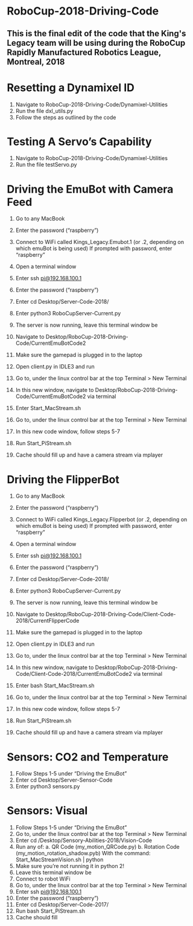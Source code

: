 # RoboCup-2018-Driving-Code
This is the final edit of the code that the King's Legacy team will be using during the RoboCup Rapidly Manufactured Robotics League, Montreal, 2018 
----------------------------------------------------------------------------------------------------------------------------
# Resetting a Dynamixel ID

1.	Navigate to RoboCup-2018-Driving-Code/Dynamixel-Utilities
2.	Run the file dxl_utils.py
3.	Follow the steps as outlined by the code

# Testing A Servo’s Capability

1.	Navigate to RoboCup-2018-Driving-Code/Dynamixel-Utilities
2.	Run the file testServo.py

# Driving the EmuBot with Camera Feed

1.	Go to any MacBook
2.	Enter the password (“raspberry”)
3.	Connect to WiFi called Kings_Legacy.Emubot.1 (or .2, depending on which emuBot is being used) If prompted with password, enter “raspberry”
4.	Open a terminal window
5.	Enter ssh pi@192.168.100.1
6.	Enter the password (“raspberry”)
7.	Enter cd Desktop/Server-Code-2018/
8.	Enter python3 RoboCupServer-Current.py
9.	The server is now running, leave this terminal window be

10.	Navigate to Desktop/RoboCup-2018-Driving-Code/CurrentEmuBotCode2
11.	Make sure the gamepad is plugged in to the laptop
12.	Open client.py in IDLE3 and run

13.	Go to, under the linux control bar at the top Terminal > New Terminal
14.	In this new window, navigate to Desktop/RoboCup-2018-Driving-Code/CurrentEmuBotCode2 via terminal
15.	Enter Start_MacStream.sh

16.	Go to, under the linux control bar at the top Terminal > New Terminal
17.	In this new code window, follow steps 5-7
18.	Run Start_PiStream.sh
19.	Cache should fill up and have a camera stream via mplayer

# Driving the FlipperBot

1.	Go to any MacBook
2.	Enter the password (“raspberry”)
3.	Connect to WiFi called Kings_Legacy.Flipperbot (or .2, depending on which emuBot is being used) If prompted with password, enter “raspberry”
4.	Open a terminal window
5.	Enter ssh pi@192.168.100.1
6.	Enter the password (“raspberry”)
7.	Enter cd Desktop/Server-Code-2018/
8.	Enter python3 RoboCupServer-Current.py
9.	The server is now running, leave this terminal window be

10.	Navigate to Desktop/RoboCup-2018-Driving-Code/Client-Code-2018/CurrentFlipperCode
11.	Make sure the gamepad is plugged in to the laptop
12.	Open client.py in IDLE3 and run

13.	Go to, under the linux control bar at the top Terminal > New Terminal
14.	In this new window, navigate to Desktop/RoboCup-2018-Driving-Code/Client-Code-2018/CurrentEmuBotCode2 via terminal
15.	Enter bash Start_MacStream.sh

16.	Go to, under the linux control bar at the top Terminal > New Terminal
17.	In this new code window, follow steps 5-7
18.	Run Start_PiStream.sh
19.	Cache should fill up and have a camera stream via mplayer

# Sensors: CO2 and Temperature

1.	Follow Steps 1-5 under “Driving the EmuBot”
2.	Enter cd Desktop/Server-Sensor-Code
3.	Enter python3 sensors.py

# Sensors: Visual

1.	Follow Steps 1-5 under “Driving the EmuBot”
2.	Go to, under the linux control bar at the top Terminal > New Terminal
3.	Enter cd /Desktop/Sensory-Abilities-2018/Vision-Code
4.	Run any of:
a.	QR Code (my_motion_QRCode.py)
b.	Rotation Code (my_motion_rotation_shadow.pyb)
With the command: Start_MacStreamVision.sh | python <filename>
5.	Make sure you’re not running it in python 2!
6.	Leave this terminal window be
7.	Connect to robot WiFi
8.	Go to, under the linux control bar at the top Terminal > New Terminal
9.	Enter ssh pi@192.168.100.1
10.	Enter the password (“raspberry”)
11.	Enter cd Desktop/Server-Code-2017/
12.	Run bash Start_PiStream.sh
13.	Cache should fill 
